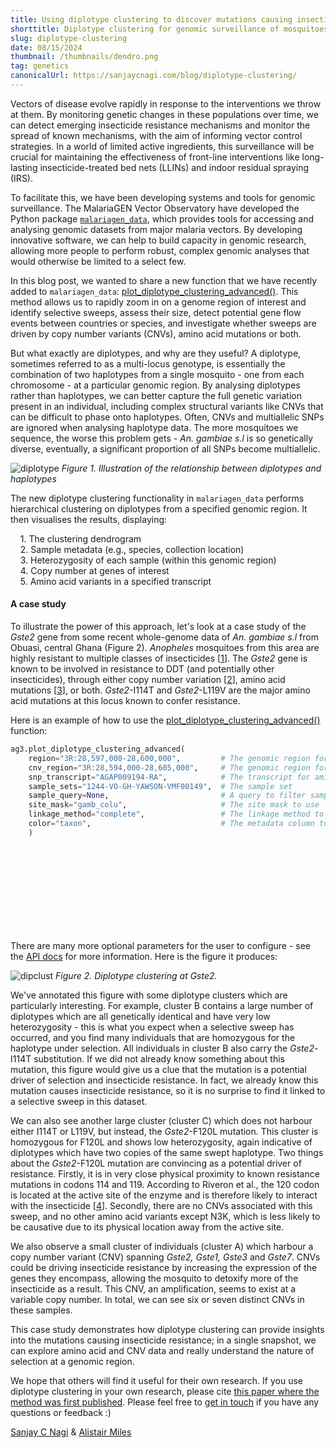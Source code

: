 ```yaml
---
title: Using diplotype clustering to discover mutations causing insecticide resistance in malaria mosquitoes
shorttitle: Diplotype clustering for genomic surveillance of mosquitoes
slug: diplotype-clustering
date: 08/15/2024
thumbnail: /thumbnails/dendro.png
tag: genetics 
canonicalUrl: https://sanjaycnagi.com/blog/diplotype-clustering/
---
```


Vectors of disease evolve rapidly in response to the interventions we throw at them. By monitoring genetic changes in these populations over time, we can detect emerging insecticide resistance mechanisms and monitor the spread of known mechanisms, with the aim of informing vector control strategies. In a world of limited active ingredients, this surveillance will be crucial for maintaining the effectiveness of front-line interventions like long-lasting insecticide-treated bed nets (LLINs) and indoor residual spraying (IRS).

To facilitate this, we have been developing systems and tools for genomic surveillance. The MalariaGEN Vector Observatory have developed the Python package [`malariagen_data`](https://malariagen.github.io/malariagen-data-python/latest/), which provides tools for accessing and analysing genomic datasets from major malaria vectors. By developing innovative software, we can help to build capacity in genomic research, allowing more people to perform robust, complex genomic analyses that would otherwise be limited to a select few.

In this blog post, we wanted to share a new function that we have recently added to `malariagen_data`: [plot_diplotype_clustering_advanced()](https://malariagen.github.io/malariagen-data-python/latest/generated/malariagen_data.ag3.Ag3.plot_diplotype_clustering_advanced.html#malariagen_data.ag3.Ag3.plot_diplotype_clustering_advanced). This method allows us to rapidly zoom in on a genome region of interest and identify selective sweeps, assess their size, detect potential gene flow events between countries or species, and investigate whether sweeps are driven by copy number variants (CNVs), amino acid mutations or both.

But what exactly are diplotypes, and why are they useful? A diplotype, sometimes referred to as a multi-locus genotype, is essentially the combination of two haplotypes from a single mosquito - one from each chromosome - at a particular genomic region. By analysing diplotypes rather than haplotypes, we can better capture the full genetic variation present in an individual, including complex structural variants like CNVs that can be difficult to phase onto haplotypes. Often, CNVs and multiallelic SNPs are ignored when analysing haplotype data. The more mosquitoes we sequence, the worse this problem gets - *An. gambiae s.l* is so genetically diverse, eventually, a significant proportion of all SNPs become multiallelic. 

![diplotype](/blog/diplotype.png)
*Figure 1. Illustration of the relationship between diplotypes and haplotypes*

The new diplotype clustering functionality in `malariagen_data` performs hierarchical clustering on diplotypes from a specified genomic region. It then visualises the results, displaying:  

&nbsp;&nbsp;&nbsp; 1. The clustering dendrogram  
&nbsp;&nbsp;&nbsp; 2. Sample metadata (e.g., species, collection location)  
&nbsp;&nbsp;&nbsp; 3. Heterozygosity of each sample (within this genomic region)  
&nbsp;&nbsp;&nbsp; 4. Copy number at genes of interest  
&nbsp;&nbsp;&nbsp; 5. Amino acid variants in a specified transcript  

#### A case study

To illustrate the power of this approach, let's look at a case study of the *Gste2* gene from some recent whole-genome data of *An. gambiae s.l* from Obuasi, central Ghana (Figure 2). *Anopheles* mosquitoes from this area are highly resistant to multiple classes of insecticides [[1](https://bmcinfectdis.biomedcentral.com/articles/10.1186/s12879-022-07795-4)]. The *Gste2* gene is known to be involved in resistance to DDT (and potentially other insecticides), through either copy number variation [[2](https://www.ncbi.nlm.nih.gov/pmc/articles/PMC6673711/)], amino acid mutations [[3](https://www.ncbi.nlm.nih.gov/pmc/articles/PMC3968025/)], or both. *Gste2*-I114T and *Gste2*-L119V are the major amino acid mutations at this locus known to confer resistance.

Here is an example of how to use the [plot_diplotype_clustering_advanced()](https://malariagen.github.io/malariagen-data-python/latest/generated/malariagen_data.ag3.Ag3.plot_diplotype_clustering_advanced.html#malariagen_data.ag3.Ag3.plot_diplotype_clustering_advanced) function:  


``` python
ag3.plot_diplotype_clustering_advanced(
    region="3R:28,597,000-28,600,000",         # The genomic region for clustering
    cnv_region="3R:28,594,000-28,605,000",     # The genomic region for CNV data
    snp_transcript="AGAP009194-RA",            # The transcript for amino acid variants
    sample_sets="1244-VO-GH-YAWSON-VMF00149",  # The sample set
    sample_query=None,                         # A query to filter samples
    site_mask="gamb_colu",                     # The site mask to use
    linkage_method="complete",                 # The linkage method to use
    color="taxon",                             # The metadata column to determine color
    )
```  

<br></br>
<br></br>
<br></br>
<br></br>

There are many more optional parameters for the user to configure - see the [API docs](https://malariagen.github.io/malariagen-data-python/latest/generated/malariagen_data.ag3.Ag3.plot_diplotype_clustering_advanced.html#malariagen_data.ag3.Ag3.plot_diplotype_clustering_advanced) for more information. Here is the figure it produces:


![dipclust](/blog/dipclust-gste2.png)
*Figure 2. Diplotype clustering at Gste2.*

We've annotated this figure with some diplotype clusters which are particularly interesting. For example, cluster B contains a large number of diplotypes which are all genetically identical and have very low heterozygosity - this is what you expect when a selective sweep has occurred, and you find many individuals that are homozygous for the haplotype under selection. All individuals in cluster B also carry the *Gste2*-I114T substitution. If we did not already know something about this mutation, this figure would give us a clue that the mutation is a potential driver of selection and insecticide resistance. In fact, we already know this mutation causes insecticide resistance, so it is no surprise to find it linked to a selective sweep in this dataset.

We can also see another large cluster (cluster C) which does not harbour either I114T or L119V, but instead, the *Gste2*-F120L mutation. This cluster is homozygous for F120L and shows low heterozygosity, again indicative of diplotypes which have two copies of the same swept haplotype. Two things about the *Gste2*-F120L mutation are convincing as a potential driver of resistance. Firstly, it is in very close physical proximity to known resistance mutations in codons 114 and 119. According to Riveron et al., the 120 codon is located at the active site of the enzyme and is therefore likely to interact with the insecticide [[4](https://genomebiology.biomedcentral.com/articles/10.1186/gb-2014-15-2-r27)]. Secondly, there are no CNVs associated with this sweep, and no other amino acid variants except N3K, which is less likely to be causative due to its physical location away from the active site. 

We also observe a small cluster of individuals (cluster A) which harbour a copy number variant (CNV) spanning *Gste2, Gste1, Gste3* and *Gste7*. CNVs could be driving insecticide resistance by increasing the expression of the genes they encompass, allowing the mosquito to detoxify more of the insecticide as a result. This CNV, an amplification, seems to exist at a variable copy number. In total, we can see six or seven distinct CNVs in these samples.

This case study demonstrates how diplotype clustering can provide insights into the mutations causing insecticide resistance; in a single snapshot, we can explore amino acid and CNV data and really understand the nature of selection at a genomic region. 

We hope that others will find it useful for their own research. If you use diplotype clustering in your own research, please cite [this paper where the method was first published](https://doi.org/10.1093/molbev/msae140). Please feel free to [get in touch](mailto:sanjay.c.nagi@gmail.com?subject=diplotype-clustering) if you have any questions or feedback :)

[Sanjay C Nagi](https://www.sanjaycnagi.com/) & [Alistair Miles](https://alimanfoo.github.io/)
